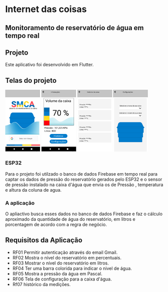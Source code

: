 # Internet das coisas

## Monitoramento de reservatório de água em tempo real



## Projeto 

Este aplicativo foi desenvolvido em Flutter.

## Telas do projeto
<p><img src="ReadmeImages/Tela de Entrada.png" width="22%"/> 
<img src="ReadmeImages/Tela de Informações.png" width="22%"/>
<img src="ReadmeImages/tela de histrorico.png" width="22%"/>
<img src="ReadmeImages/Tela de configuração.png" width="22%"/>
</p>

### ESP32

Para o projeto foi utilzado o banco de dados Firebase em tempo real para captar os dados de pressão do reservatório gerados pelo ESP32 e o sensor de pressão instalado na caixa d'água que envia os de Pressão , temperatura e altura da coluna de agua.

### A aplicação 

O apliactivo busca esses dados no banco de dados Firebase e faz o cálculo aproximado da quantidade de água do reservatório, em litros e porcentagem de acordo com a regra de negócio.

## Requisitos da Aplicação

- RF01  Permitir autenticação através do email Gmail. 
- RF02 Mostra o nível do reservatório em percentuais.
- RF03 Mostrar o nível do reservatório em litros.
- RF04 Ter uma barra colorida para indicar o nivel de água. 
- RF05 Mostra a pressão da água em Pascal.
- RF06 Tela de configuração para a caixa d'água.
- Rf07 histórico da medições. 



